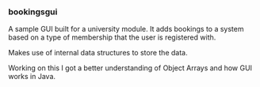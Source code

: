 ### bookingsgui

A sample GUI built for a university module. It adds bookings to a system based on a type of membership that the user is registered with.

Makes use of internal data structures to store the data.

Working on this I got a better understanding of Object Arrays and how GUI works in Java.
